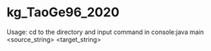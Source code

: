 # kg_TaoGe96_2020
Usage: cd to the directory and input command in console:java main <source_string> <target_string>
